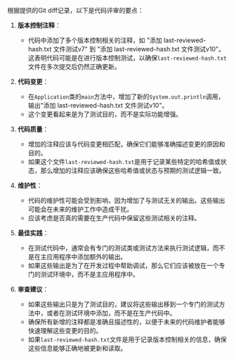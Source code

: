 根据提供的Git diff记录，以下是代码评审的要点：

1. **版本控制注释**：
   - 代码中添加了多个版本控制相关的注释，如 "添加 last-reviewed-hash.txt 文件测试v7" 到 "添加 last-reviewed-hash.txt 文件测试v10"。这表明代码可能是在进行版本控制测试，以确保`last-reviewed-hash.txt`文件在多次提交后仍然正确更新。

2. **代码变更**：
   - 在`Application`类的`main`方法中，增加了新的`System.out.println`调用，输出"添加 last-reviewed-hash.txt 文件测试v10"。
   - 这个变更看起来是为了测试目的，而不是实际功能增强。

3. **代码质量**：
   - 增加的注释应该与代码变更相匹配，确保它们能够准确描述变更的原因和目的。
   - 如果这个文件`last-reviewed-hash.txt`是用于记录某些特定的哈希值或状态，那么增加的注释应该确保这些哈希值或状态与预期的测试逻辑一致。

4. **维护性**：
   - 代码的维护性可能会受到影响，因为增加了与测试无关的输出。这些输出可能会在未来的维护工作中造成干扰。
   - 应该考虑是否真的需要在生产代码中保留这些测试相关的注释。

5. **最佳实践**：
   - 在测试代码中，通常会有专门的测试类或测试方法来执行测试逻辑，而不是在主应用程序中添加额外的输出。
   - 如果这些输出是为了在开发过程中帮助调试，那么它们应该被放在一个专门的测试环境中，而不是主应用程序中。

6. **审查建议**：
   - 如果这些输出只是为了测试目的，建议将这些输出移到一个专门的测试方法中，或者在测试环境中添加，而不是在生产代码中。
   - 确保所有新增的注释都是准确且描述性的，以便于未来的代码维护者能够快速理解这些变更的目的。
   - 如果`last-reviewed-hash.txt`文件是用于记录版本控制相关的信息，确保这些信息能够正确地被更新和读取。